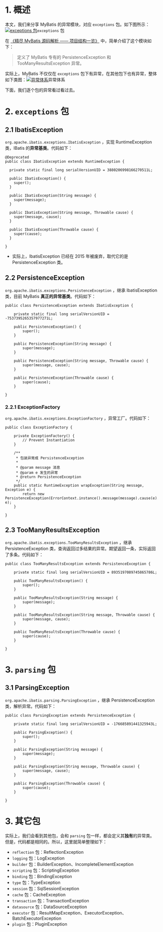 # 1. 概述

本文，我们来分享 MyBatis 的异常模块，对应 `exceptions` 包。如下图所示：[![`exceptions` 包](http://static.iocoder.cn/images/MyBatis/2020_01_13/01.png)](http://static.iocoder.cn/images/MyBatis/2020_01_13/01.png)`exceptions` 包

在 [《精尽 MyBatis 源码解析 —— 项目结构一览》](http://svip.iocoder.cn/MyBatis/intro) 中，简单介绍了这个模块如下：

> 定义了 MyBatis 专有的 PersistenceException 和 TooManyResultsException 异常。

实际上，MyBatis 不仅仅在 `exceptions` 包下有异常，在其他包下也有异常，整体如下类图：[![异常体系](http://static.iocoder.cn/images/MyBatis/2020_01_13/02.png)](http://static.iocoder.cn/images/MyBatis/2020_01_13/02.png)异常体系

下面，我们逐个包的异常看过看过去。

# 2. `exceptions` 包

## 2.1 IbatisException

`org.apache.ibatis.exceptions.IbatisException` ，实现 RuntimeException 类，IBatis 的**异常基类**。代码如下：

```
@Deprecated
public class IbatisException extends RuntimeException {

  private static final long serialVersionUID = 3880206998166270511L;

  public IbatisException() {
    super();
  }

  public IbatisException(String message) {
    super(message);
  }

  public IbatisException(String message, Throwable cause) {
    super(message, cause);
  }

  public IbatisException(Throwable cause) {
    super(cause);
  }

}
```

- 实际上，IbatisException 已经在 2015 年被废弃，取代它的是 PersistenceException 类。

## 2.2 PersistenceException

`org.apache.ibatis.exceptions.PersistenceException` ，继承 IbatisException 类，目前 MyBatis **真正的异常基类**。代码如下：

```
public class PersistenceException extends IbatisException {

    private static final long serialVersionUID = -7537395265357977271L;

    public PersistenceException() {
        super();
    }

    public PersistenceException(String message) {
        super(message);
    }

    public PersistenceException(String message, Throwable cause) {
        super(message, cause);
    }

    public PersistenceException(Throwable cause) {
        super(cause);
    }
    
}
```

### 2.2.1 ExceptionFactory

`org.apache.ibatis.exceptions.ExceptionFactory` ，异常工厂。代码如下：

```
public class ExceptionFactory {

    private ExceptionFactory() {
        // Prevent Instantiation
    }

    /**
     * 包装异常成 PersistenceException
     *
     * @param message 消息
     * @param e 发生的异常
     * @return PersistenceException
     */
    public static RuntimeException wrapException(String message, Exception e) {
        return new PersistenceException(ErrorContext.instance().message(message).cause(e).toString(), e);
    }

}
```

## 2.3 TooManyResultsException

`org.apache.ibatis.exceptions.TooManyResultsException` ，继承 PersistenceException 类，查询返回过多结果的异常。期望返回一条，实际返回了多条。代码如下：

```
public class TooManyResultsException extends PersistenceException {

    private static final long serialVersionUID = 8935197089745865786L;

    public TooManyResultsException() {
        super();
    }

    public TooManyResultsException(String message) {
        super(message);
    }

    public TooManyResultsException(String message, Throwable cause) {
        super(message, cause);
    }

    public TooManyResultsException(Throwable cause) {
        super(cause);
    }

}
```

# 3. `parsing` 包

## 3.1 ParsingException

`org.apache.ibatis.parsing.ParsingException` ，继承 PersistenceException 类，解析异常。代码如下：

```
public class ParsingException extends PersistenceException {

    private static final long serialVersionUID = -176685891441325943L;

    public ParsingException() {
        super();
    }

    public ParsingException(String message) {
        super(message);
    }

    public ParsingException(String message, Throwable cause) {
        super(message, cause);
    }

    public ParsingException(Throwable cause) {
        super(cause);
    }

}
```

# 3. 其它包

实际上，我们会看到其他包，会和 `parsing` 包一样，都会定义其**独有**的异常类。但是，代码都是相同的。所以，这里就简单整理如下：

- `reflection` 包：ReflectionException
- `logging` 包：LogException
- `builder` 包：BuilderException、IncompleteElementException
- `scripting` 包：ScriptingException
- `binding` 包：BindingException
- `type` 包：TypeException
- `session` 包：SqlSessionException
- `cache` 包：CacheException
- `transaction` 包：TransactionException
- `datasource` 包：DataSourceException
- `executor` 包：ResultMapException、ExecutorException、BatchExecutorException
- `plugin` 包：PluginException